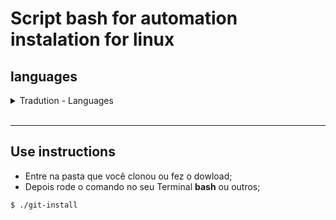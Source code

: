 # Script bash for automation instalation for linux</h1>

## languages
<details>
    <summary>Tradution - Languages</summary>
    <br>
    <p>Portuguese (Brazil)</p>
    <hr>
    <p>English (EUA)</p>
</details>
<br>

<hr>

## Use instructions 
- Entre na pasta que você clonou ou fez o dowload;
- Depois rode o comando no seu Terminal **bash** ou outros;
```bash
$ ./git-install
```


